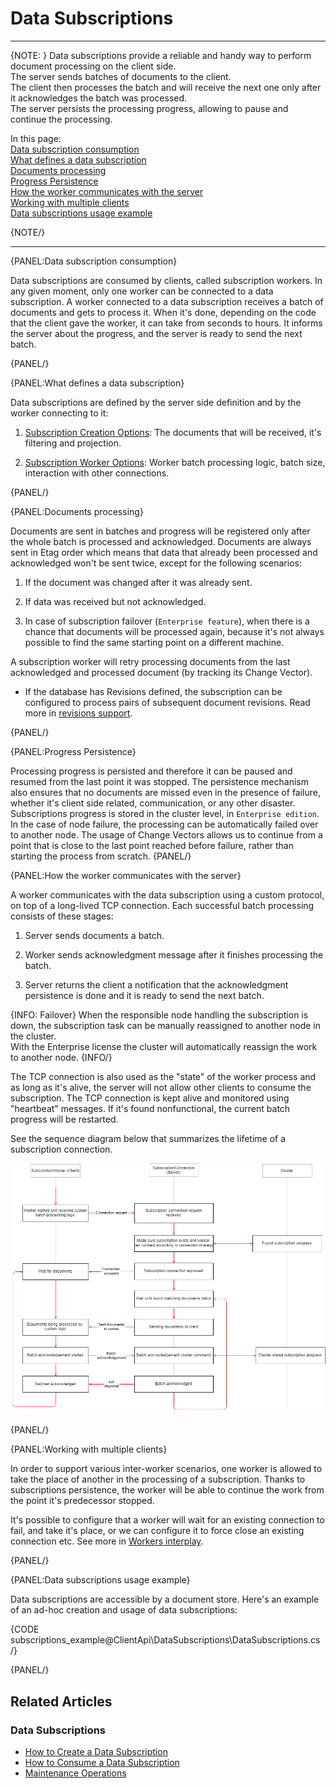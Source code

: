﻿# Data Subscriptions

---

{NOTE: }
Data subscriptions provide a reliable and handy way to perform document processing on the client side.  
The server sends batches of documents to the client.  
The client then processes the batch and will receive the next one only after it acknowledges the batch was processed.  
The server persists the processing progress, allowing to pause and continue the processing.  

In this page:  
[Data subscription consumption](../../client-api/data-subscriptions/what-are-data-subscriptions#data-subscription-consumption)  
[What defines a data subscription](../../client-api/data-subscriptions/what-are-data-subscriptions#what-defines-a-data-subscription)  
[Documents processing](../../client-api/data-subscriptions/what-are-data-subscriptions#documents-processing)  
[Progress Persistence](../../client-api/data-subscriptions/what-are-data-subscriptions#progress-persistence)  
[How the worker communicates with the server](../../client-api/data-subscriptions/what-are-data-subscriptions#how-the-worker-communicates-with-the-server)  
[Working with multiple clients](../../client-api/data-subscriptions/what-are-data-subscriptions#working-with-multiple-clients)  
[Data subscriptions usage example](../../client-api/data-subscriptions/what-are-data-subscriptions#data-subscriptions-usage-example)  


{NOTE/}

---

{PANEL:Data subscription consumption}

Data subscriptions are consumed by clients, called subscription workers. In any given moment, only one worker can be connected to a data subscription. 
A worker connected to a data subscription receives a batch of documents and gets to process it. 
When it's done, depending on the code that the client gave the worker, it can take from seconds to hours. It informs the server about the progress, and the server is ready to send the next batch.

{PANEL/}

{PANEL:What defines a data subscription}

Data subscriptions are defined by the server side definition and by the worker connecting to it:

1. [Subscription Creation Options](../../client-api/data-subscriptions/subscription-creation/api-overview#subscriptioncreationoptions): The documents that will be received, it's filtering and projection.

2. [Subscription Worker Options](../../client-api/data-subscriptions/subscription-consumption/api-overview#subscriptionworkeroptions): Worker batch processing logic, batch size, interaction with other connections.

{PANEL/}

{PANEL:Documents processing}

Documents are sent in batches and progress will be registered only after the whole batch is processed and acknowledged. 
Documents are always sent in Etag order which means that data that already been processed and acknowledged won't be sent twice, except for the following scenarios:

1. If the document was changed after it was already sent.

2. If data was received but not acknowledged.

3. In case of subscription failover (`Enterprise feature`), when there is a chance that documents will be processed again, because it's not always possible to find the same starting point on a different machine.

A subscription worker will retry processing documents from the last acknowledged and processed document (by tracking its Change Vector).

* If the database has Revisions defined, the subscription can be configured to process pairs of subsequent document revisions. Read more in [revisions support](../../client-api/data-subscriptions/advanced-topics/subscription-with-revisioning).

{PANEL/}

{PANEL:Progress Persistence}

Processing progress is persisted and therefore it can be paused and resumed from the last point it was stopped. 
The persistence mechanism also ensures that no documents are missed even in the presence of failure, whether it's client side related, communication, or any other disaster. 
Subscriptions progress is stored in the cluster level, in `Enterprise edition`. In the case of node failure, the processing can be automatically failed over to another node.
The usage of Change Vectors allows us to continue from a point that is close to the last point reached before failure, rather than starting the process from scratch.
{PANEL/}

{PANEL:How the worker communicates with the server}

A worker communicates with the data subscription using a custom protocol, on top of a long-lived TCP connection. Each successful batch processing consists of these stages:

1. Server sends documents a batch.

2. Worker sends acknowledgment message after it finishes processing the batch.

3. Server returns the client a notification that the acknowledgment persistence is done and it is ready to send the next batch.

{INFO: Failover}
When the responsible node handling the subscription is down, the subscription task can be manually reassigned to another node in the cluster.  
With the Enterprise license the cluster will automatically reassign the work to another node.
{INFO/}


The TCP connection is also used as the "state" of the worker process and as long as it's alive, the server will not allow other clients to consume the subscription. 
The TCP connection is kept alive and monitored using "heartbeat" messages. If it's found nonfunctional, the current batch progress will be restarted.

See the sequence diagram below that summarizes the lifetime of a subscription connection.

![Subscription document processing](images/SubscriptionsDocumentProcessing.png)

{PANEL/}

{PANEL:Working with multiple clients}

In order to support various inter-worker scenarios, one worker is allowed to take the place of another in the processing of a subscription. 
Thanks to subscriptions persistence, the worker will be able to continue the work from the point it's predecessor stopped. 

It's possible to configure that a worker will wait for an existing connection to fail, and take it's place, or we can configure it to force close an existing connection etc. See more in [Workers interplay](../../client-api/data-subscriptions/subscription-consumption/how-to-consume-data-subscription#workers-interplay).

{PANEL/}

{PANEL:Data subscriptions usage example}

Data subscriptions are accessible by a document store. Here's an example of an ad-hoc creation and usage of data subscriptions:

{CODE subscriptions_example@ClientApi\DataSubscriptions\DataSubscriptions.cs /}

{PANEL/}

## Related Articles

### Data Subscriptions

- [How to Create a Data Subscription](../../client-api/data-subscriptions/creation/how-to-create-data-subscription)
- [How to Consume a Data Subscription](../../client-api/data-subscriptions/consumption/how-to-consume-data-subscription)
- [Maintenance Operations](../../client-api/data-subscriptions/advanced-topics/maintenance-operations)
